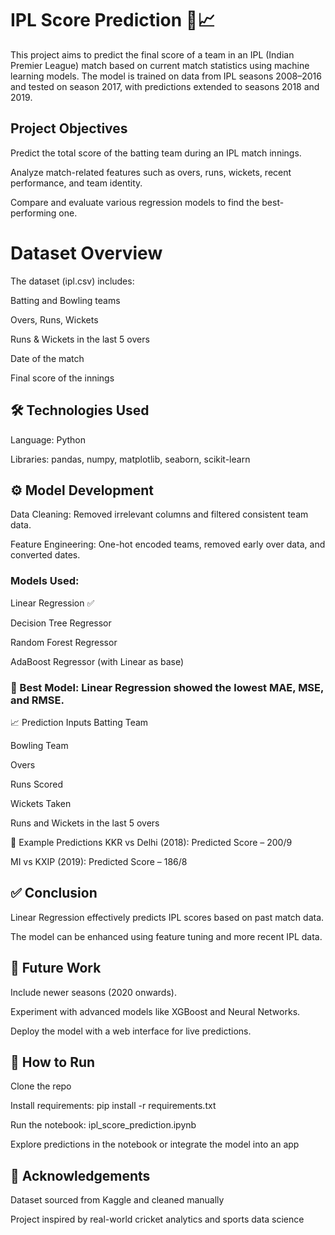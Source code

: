 # IPL Score Prediction 🏏📈
This project aims to predict the final score of a team in an IPL (Indian Premier League) match based on current match statistics using machine learning models. The model is trained on data from IPL seasons 2008–2016 and tested on season 2017, with predictions extended to seasons 2018 and 2019.

## Project Objectives
Predict the total score of the batting team during an IPL match innings.

Analyze match-related features such as overs, runs, wickets, recent performance, and team identity.

Compare and evaluate various regression models to find the best-performing one.

# Dataset Overview
The dataset (ipl.csv) includes:

Batting and Bowling teams

Overs, Runs, Wickets

Runs & Wickets in the last 5 overs

Date of the match

Final score of the innings

## 🛠️ Technologies Used
Language: Python

Libraries: pandas, numpy, matplotlib, seaborn, scikit-learn

## ⚙️ Model Development
Data Cleaning: Removed irrelevant columns and filtered consistent team data.

Feature Engineering: One-hot encoded teams, removed early over data, and converted dates.

### Models Used:

Linear Regression ✅

Decision Tree Regressor

Random Forest Regressor

AdaBoost Regressor (with Linear as base)

### 📌 Best Model: Linear Regression showed the lowest MAE, MSE, and RMSE.

📈 Prediction Inputs
Batting Team

Bowling Team

Overs

Runs Scored

Wickets Taken

Runs and Wickets in the last 5 overs

📌 Example Predictions
KKR vs Delhi (2018): Predicted Score – 200/9

MI vs KXIP (2019): Predicted Score – 186/8

## ✅ Conclusion
Linear Regression effectively predicts IPL scores based on past match data.

The model can be enhanced using feature tuning and more recent IPL data.

## 🚀 Future Work
Include newer seasons (2020 onwards).

Experiment with advanced models like XGBoost and Neural Networks.

Deploy the model with a web interface for live predictions.

## 📁 How to Run
Clone the repo

Install requirements: pip install -r requirements.txt

Run the notebook: ipl_score_prediction.ipynb

Explore predictions in the notebook or integrate the model into an app

## 🙌 Acknowledgements
Dataset sourced from Kaggle and cleaned manually

Project inspired by real-world cricket analytics and sports data science
